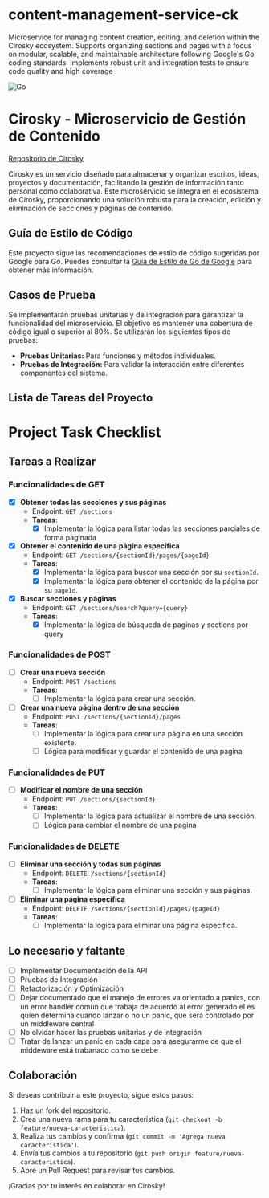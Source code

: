 # content-management-service-ck
Microservice for managing content creation, editing, and deletion within the Cirosky ecosystem. Supports organizing sections and pages with a focus on modular, scalable, and maintainable architecture following Google's Go coding standards. Implements robust unit and integration tests to ensure code quality and high coverage

![Go](https://img.shields.io/badge/Go-1.23-blue?logo=go)


# Cirosky - Microservicio de Gestión de Contenido

[Repositorio de Cirosky](https://github.com/mrthoabby/cirosky)

Cirosky es un servicio diseñado para almacenar y organizar escritos, ideas, proyectos y documentación, facilitando la gestión de información tanto personal como colaborativa. Este microservicio se integra en el ecosistema de Cirosky, proporcionando una solución robusta para la creación, edición y eliminación de secciones y páginas de contenido.

## Guía de Estilo de Código

Este proyecto sigue las recomendaciones de estilo de código sugeridas por Google para Go. Puedes consultar la [Guía de Estilo de Go de Google](https://google.github.io/styleguide/go/decisions#naming) para obtener más información.

## Casos de Prueba

Se implementarán pruebas unitarias y de integración para garantizar la funcionalidad del microservicio. El objetivo es mantener una cobertura de código igual o superior al 80%. Se utilizarán los siguientes tipos de pruebas:

- **Pruebas Unitarias:** Para funciones y métodos individuales.
- **Pruebas de Integración:** Para validar la interacción entre diferentes componentes del sistema.

## Lista de Tareas del Proyecto

# Project Task Checklist

## Tareas a Realizar

### Funcionalidades de **GET**

- [x] **Obtener todas las secciones y sus páginas**
  - Endpoint: `GET /sections`
  - **Tareas**:
    - [x] Implementar la lógica para listar todas las secciones parciales de forma paginada

- [x] **Obtener el contenido de una página específica**
  - Endpoint: `GET /sections/{sectionId}/pages/{pageId}`
  - **Tareas**:
    - [x] Implementar la lógica para buscar una sección por su `sectionId`.
    - [x] Implementar la lógica para obtener el contenido de la página por su `pageId`.

- [x] **Buscar secciones y páginas**
  - Endpoint: `GET /sections/search?query={query}`
  - **Tareas**:
    - [x] Implementar la lógica de búsqueda de paginas y sections por query

### Funcionalidades de **POST**

- [ ] **Crear una nueva sección**
  - Endpoint: `POST /sections`
  - **Tareas**:
    - [ ] Implementar la lógica para crear una sección.

- [ ] **Crear una nueva página dentro de una sección**
  - Endpoint: `POST /sections/{sectionId}/pages`
  - **Tareas**:
    - [ ] Implementar la lógica para crear una página en una sección existente.
    - [ ] Lógica para modificar y guardar el contenido de una pagina

### Funcionalidades de **PUT**

- [ ] **Modificar el nombre de una sección**
  - Endpoint: `PUT /sections/{sectionId}`
  - **Tareas**:
    - [ ] Implementar la lógica para actualizar el nombre de una sección.
    - [ ] Lógica para cambiar el nombre de una pagina

### Funcionalidades de **DELETE**

- [ ] **Eliminar una sección y todas sus páginas**
  - Endpoint: `DELETE /sections/{sectionId}`
  - **Tareas**:
    - [ ] Implementar la lógica para eliminar una sección y sus páginas.

- [ ] **Eliminar una página específica**
  - Endpoint: `DELETE /sections/{sectionId}/pages/{pageId}`
  - **Tareas**:
    - [ ] Implementar la lógica para eliminar una página específica.

## Lo necesario y faltante

- [ ] Implementar Documentación de la API
- [ ] Pruebas de Integración
- [ ] Refactorización y Optimización
- [ ] Dejar documentado que el manejo de errores va orientado a panics, con un error handler comun que trabaja de acuerdo al error generado el es quien determina cuando lanzar o no un panic, que será controlado por un middleware central
- [ ] No olvidar hacer las pruebas unitarias y de integración
- [ ] Tratar de lanzar un panic en cada capa para asegurarme de que el middeware está trabanado como se debe
## Colaboración

Si deseas contribuir a este proyecto, sigue estos pasos:

1. Haz un fork del repositorio.
2. Crea una nueva rama para tu característica (`git checkout -b feature/nueva-caracteristica`).
3. Realiza tus cambios y confirma (`git commit -m 'Agrega nueva característica'`).
4. Envía tus cambios a tu repositorio (`git push origin feature/nueva-caracteristica`).
5. Abre un Pull Request para revisar tus cambios.

¡Gracias por tu interés en colaborar en Cirosky!

